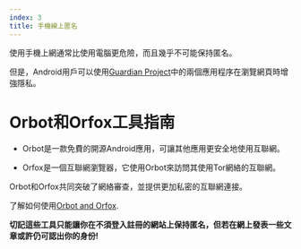 ```yaml
---
index: 3
title: 手機線上匿名
---
```

使用手機上網通常比使用電腦更危險，而且幾乎不可能保持匿名。

但是，Android用戶可以使用[Guardian Project](https://guardianproject.info/)中的兩個應用程序在瀏覽網頁時增強隱私。

# Orbot和Orfox工具指南　

*   Orbot是一款免費的開源Android應用，可讓其他應用更安全地使用互聯網。

*   Orfox是一個互聯網瀏覽器，它使用Orbot來訪問其使用Tor網絡的互聯網。

Orbot和Orfox共同突破了網絡審查，並提供更加私密的互聯網連接。

了解如何使用[Orbot and Orfox](umbrella://tools/tor/s_orbot-and-orfox.md).

**切記這些工具只能讓你在不須登入註冊的網站上保持匿名，但若在網上發表一些文章或許仍可認出你的身份!**